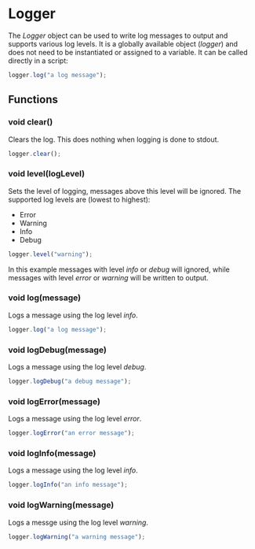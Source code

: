 Logger
======

The _Logger_ object can be used to write log messages to output and supports various log levels. It is a globally available object (_logger_) and does not need to be instantiated or assigned to a variable. It can be called directly in a script:

```javascript
logger.log("a log message");
```

## Functions

### void clear()

Clears the log. This does nothing when logging is done to stdout.

```javascript
logger.clear();
```

### void level(logLevel)

Sets the level of logging, messages above this level will be ignored. The supported log levels are (lowest to highest):

* Error
* Warning
* Info
* Debug

```javascript
logger.level("warning");
```

In this example messages with level _info_ or _debug_ will ignored, while messages with level _error_ or _warning_ will be written to output.

### void log(message)

Logs a message using the log level _info_.

```javascript
logger.log("a log message");
```

### void logDebug(message)

Logs a message using the log level _debug_.

```javascript
logger.logDebug("a debug message");
```

### void logError(message)

Logs a message using the log level _error_.

```javascript
logger.logError("an error message");
```

### void logInfo(message)

Logs a message using the log level _info_.

```javascript
logger.logInfo("an info message");
```

### void logWarning(message)

Logs a messge using the log level _warning_.

```javascript
logger.logWarning("a warning message");
```

